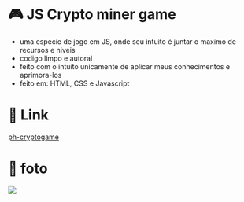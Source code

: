 # 🎮 JS Crypto miner game
- uma especie de jogo em JS, onde seu intuito é juntar o maximo de recursos e niveis
- codigo limpo e autoral
- feito com o intuito unicamente de aplicar meus conhecimentos e aprimora-los
- feito em: HTML, CSS e Javascript

# 📑 Link

[ph-cryptogame](https://ph-cryptogame.vercel.app/)

# 🔢 foto

<img src="https://media.discordapp.net/attachments/1121210969352310966/1133444603656282162/image.png">
